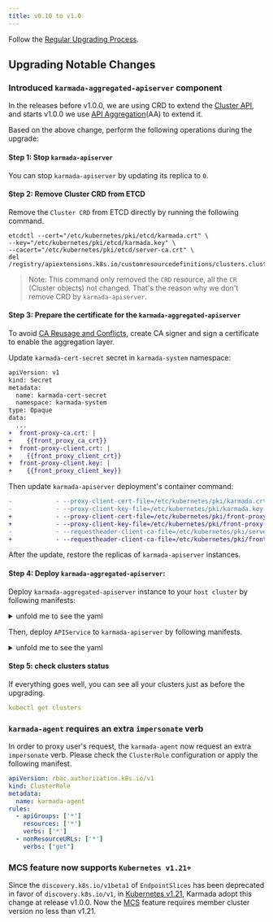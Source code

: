 ```yaml
---
title: v0.10 to v1.0 
---
```


Follow the [Regular Upgrading Process](./README.md).

## Upgrading Notable Changes

### Introduced `karmada-aggregated-apiserver` component

In the releases before v1.0.0, we are using CRD to extend the 
[Cluster API](https://github.com/karmada-io/karmada/tree/24f586062e0cd7c9d8e6911e52ce399106f489aa/pkg/apis/cluster), 
and starts v1.0.0 we use 
[API Aggregation](https://kubernetes.io/docs/concepts/extend-kubernetes/api-extension/apiserver-aggregation/)(AA) to 
extend it.

Based on the above change, perform the following operations during the upgrade:

#### Step 1: Stop `karmada-apiserver`

You can stop `karmada-apiserver` by updating its replica to `0`.

#### Step 2: Remove Cluster CRD from ETCD

Remove the `Cluster CRD` from ETCD directly by running the following command.

```
etcdctl --cert="/etc/kubernetes/pki/etcd/karmada.crt" \
--key="/etc/kubernetes/pki/etcd/karmada.key" \
--cacert="/etc/kubernetes/pki/etcd/server-ca.crt" \
del /registry/apiextensions.k8s.io/customresourcedefinitions/clusters.cluster.karmada.io
```

> Note: This command only removed the `CRD` resource, all the `CR` (Cluster objects) not changed.
> That's the reason why we don't remove CRD by `karmada-apiserver`.

#### Step 3: Prepare the certificate for the `karmada-aggregated-apiserver`

To avoid [CA Reusage and Conflicts](https://kubernetes.io/docs/tasks/extend-kubernetes/configure-aggregation-layer/#ca-reusage-and-conflicts), 
create CA signer and sign a certificate to enable the aggregation layer.

Update `karmada-cert-secret` secret in `karmada-system` namespace:

```diff
apiVersion: v1
kind: Secret
metadata:
  name: karmada-cert-secret
  namespace: karmada-system
type: Opaque
data:
  ...
+  front-proxy-ca.crt: |
+    {{front_proxy_ca_crt}}
+  front-proxy-client.crt: |
+    {{front_proxy_client_crt}}
+  front-proxy-client.key: |
+    {{front_proxy_client_key}}
```

Then update `karmada-apiserver` deployment's container command:

```diff
-            - --proxy-client-cert-file=/etc/kubernetes/pki/karmada.crt
-            - --proxy-client-key-file=/etc/kubernetes/pki/karmada.key
+            - --proxy-client-cert-file=/etc/kubernetes/pki/front-proxy-client.crt
+            - --proxy-client-key-file=/etc/kubernetes/pki/front-proxy-client.key
-            - --requestheader-client-ca-file=/etc/kubernetes/pki/server-ca.crt
+            - --requestheader-client-ca-file=/etc/kubernetes/pki/front-proxy-ca.crt
```

After the update, restore the replicas of `karmada-apiserver` instances.

#### Step 4: Deploy `karmada-aggregated-apiserver`:

Deploy `karmada-aggregated-apiserver` instance to your `host cluster` by following manifests:
<details>
<summary>unfold me to see the yaml</summary>

```yaml
---
apiVersion: apps/v1
kind: Deployment
metadata:
  name: karmada-aggregated-apiserver
  namespace: karmada-system
  labels:
    app: karmada-aggregated-apiserver
    apiserver: "true"
spec:
  selector:
    matchLabels:
      app: karmada-aggregated-apiserver
      apiserver: "true"
  replicas: 1
  template:
    metadata:
      labels:
        app: karmada-aggregated-apiserver
        apiserver: "true"
    spec:
      automountServiceAccountToken: false
      containers:
        - name: karmada-aggregated-apiserver
          image: swr.ap-southeast-1.myhuaweicloud.com/karmada/karmada-aggregated-apiserver:v1.0.0
          imagePullPolicy: IfNotPresent
          volumeMounts:
            - name: k8s-certs
              mountPath: /etc/kubernetes/pki
              readOnly: true
            - name: kubeconfig
              subPath: kubeconfig
              mountPath: /etc/kubeconfig
          command:
            - /bin/karmada-aggregated-apiserver
            - --kubeconfig=/etc/kubeconfig
            - --authentication-kubeconfig=/etc/kubeconfig
            - --authorization-kubeconfig=/etc/kubeconfig
            - --karmada-config=/etc/kubeconfig
            - --etcd-servers=https://etcd-client.karmada-system.svc.cluster.local:2379
            - --etcd-cafile=/etc/kubernetes/pki/server-ca.crt
            - --etcd-certfile=/etc/kubernetes/pki/karmada.crt
            - --etcd-keyfile=/etc/kubernetes/pki/karmada.key
            - --tls-cert-file=/etc/kubernetes/pki/karmada.crt
            - --tls-private-key-file=/etc/kubernetes/pki/karmada.key
            - --audit-log-path=-
            - --feature-gates=APIPriorityAndFairness=false
            - --audit-log-maxage=0
            - --audit-log-maxbackup=0
          resources:
            requests:
              cpu: 100m
      volumes:
        - name: k8s-certs
          secret:
            secretName: karmada-cert-secret
        - name: kubeconfig
          secret:
            secretName: kubeconfig
---
apiVersion: v1
kind: Service
metadata:
  name: karmada-aggregated-apiserver
  namespace: karmada-system
  labels:
    app: karmada-aggregated-apiserver
    apiserver: "true"
spec:
  ports:
    - port: 443
      protocol: TCP
      targetPort: 443
  selector:
    app: karmada-aggregated-apiserver
```
</details>

Then, deploy `APIService` to `karmada-apiserver` by following manifests.

<details>
<summary>unfold me to see the yaml</summary>

```yaml
apiVersion: apiregistration.k8s.io/v1
kind: APIService
metadata:
  name: v1alpha1.cluster.karmada.io
  labels:
    app: karmada-aggregated-apiserver
    apiserver: "true"
spec:
  insecureSkipTLSVerify: true
  group: cluster.karmada.io
  groupPriorityMinimum: 2000
  service:
    name: karmada-aggregated-apiserver
    namespace: karmada-system
  version: v1alpha1
  versionPriority: 10
---
apiVersion: v1
kind: Service
metadata:
  name: karmada-aggregated-apiserver
  namespace: karmada-system
spec:
  type: ExternalName
  externalName: karmada-aggregated-apiserver.karmada-system.svc.cluster.local
```

</details>

#### Step 5: check clusters status

If everything goes well, you can see all your clusters just as before the upgrading.
```yaml
kubectl get clusters
```

### `karmada-agent` requires an extra `impersonate` verb

In order to proxy user's request, the `karmada-agent` now request an extra `impersonate` verb. 
Please check the `ClusterRole` configuration or apply the following manifest.

```yaml
apiVersion: rbac.authorization.k8s.io/v1
kind: ClusterRole
metadata:
  name: karmada-agent
rules:
  - apiGroups: ['*']
    resources: ['*']
    verbs: ['*']
  - nonResourceURLs: ['*']
    verbs: ["get"]

```

### MCS feature now supports `Kubernetes v1.21+`

Since the `discovery.k8s.io/v1beta1` of `EndpointSlices` has been deprecated in favor of `discovery.k8s.io/v1`, in
[Kubernetes v1.21](https://github.com/kubernetes/kubernetes/blob/master/CHANGELOG/CHANGELOG-1.21.md), Karmada adopt 
this change at release v1.0.0.
Now the [MCS](./multi-cluster-service.md) feature requires 
member cluster version no less than v1.21.
